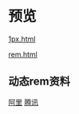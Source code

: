 # 预览
[1px.html](https://gl09025.github.io/demos/34lesson-rem/1px.html)

[rem.html](https://gl09025.github.io/demos/34lesson-rem/rem.html)


## 动态rem资料
[阿里](http://www.aliued.com/?p=3166)
[腾讯](http://www.alloyteam.com/2016/03/mobile-web-adaptation-tool-rem/)